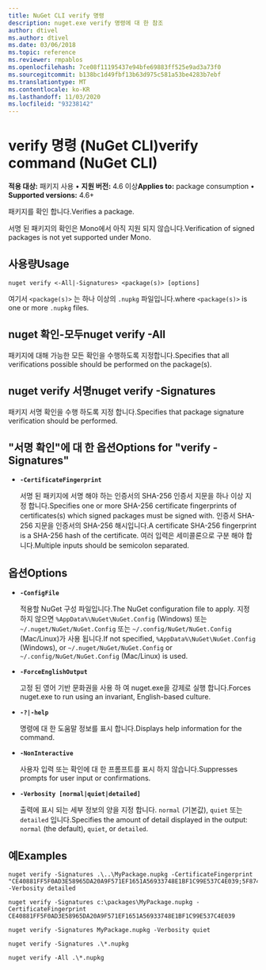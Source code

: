 ```yaml
---
title: NuGet CLI verify 명령
description: nuget.exe verify 명령에 대 한 참조
author: dtivel
ms.author: dtivel
ms.date: 03/06/2018
ms.topic: reference
ms.reviewer: rmpablos
ms.openlocfilehash: 7ce08f11195437e94bfe69883ff525e9ad3a73f0
ms.sourcegitcommit: b138bc1d49fbf13b63d975c581a53be4283b7ebf
ms.translationtype: MT
ms.contentlocale: ko-KR
ms.lasthandoff: 11/03/2020
ms.locfileid: "93238142"
---
```

# <a name="verify-command-nuget-cli"></a><span data-ttu-id="07f44-103">verify 명령 (NuGet CLI)</span><span class="sxs-lookup"><span data-stu-id="07f44-103">verify command (NuGet CLI)</span></span>

<span data-ttu-id="07f44-104">**적용 대상:** 패키지 사용 &bullet; **지원 버전:** 4.6 이상</span><span class="sxs-lookup"><span data-stu-id="07f44-104">**Applies to:** package consumption &bullet; **Supported versions:** 4.6+</span></span>

<span data-ttu-id="07f44-105">패키지를 확인 합니다.</span><span class="sxs-lookup"><span data-stu-id="07f44-105">Verifies a package.</span></span>

<span data-ttu-id="07f44-106">서명 된 패키지의 확인은 Mono에서 아직 지원 되지 않습니다.</span><span class="sxs-lookup"><span data-stu-id="07f44-106">Verification of signed packages is not yet supported under Mono.</span></span>

## <a name="usage"></a><span data-ttu-id="07f44-107">사용량</span><span class="sxs-lookup"><span data-stu-id="07f44-107">Usage</span></span>

```cli
nuget verify <-All|-Signatures> <package(s)> [options]
```

<span data-ttu-id="07f44-108">여기서 `<package(s)>` 는 하나 이상의 `.nupkg` 파일입니다.</span><span class="sxs-lookup"><span data-stu-id="07f44-108">where `<package(s)>` is one or more `.nupkg` files.</span></span>

## <a name="nuget-verify--all"></a><span data-ttu-id="07f44-109">nuget 확인-모두</span><span class="sxs-lookup"><span data-stu-id="07f44-109">nuget verify -All</span></span>

<span data-ttu-id="07f44-110">패키지에 대해 가능한 모든 확인을 수행하도록 지정합니다.</span><span class="sxs-lookup"><span data-stu-id="07f44-110">Specifies that all verifications possible should be performed on the package(s).</span></span>

## <a name="nuget-verify--signatures"></a><span data-ttu-id="07f44-111">nuget verify 서명</span><span class="sxs-lookup"><span data-stu-id="07f44-111">nuget verify -Signatures</span></span>

<span data-ttu-id="07f44-112">패키지 서명 확인을 수행 하도록 지정 합니다.</span><span class="sxs-lookup"><span data-stu-id="07f44-112">Specifies that package signature verification should be performed.</span></span>

## <a name="options-for-verify--signatures"></a><span data-ttu-id="07f44-113">"서명 확인"에 대 한 옵션</span><span class="sxs-lookup"><span data-stu-id="07f44-113">Options for "verify -Signatures"</span></span>

- **`-CertificateFingerprint`**

  <span data-ttu-id="07f44-114">서명 된 패키지에 서명 해야 하는 인증서의 SHA-256 인증서 지문을 하나 이상 지정 합니다.</span><span class="sxs-lookup"><span data-stu-id="07f44-114">Specifies one or more SHA-256 certificate fingerprints of certificates(s) which signed packages must be signed with.</span></span> <span data-ttu-id="07f44-115">인증서 SHA-256 지문을 인증서의 SHA-256 해시입니다.</span><span class="sxs-lookup"><span data-stu-id="07f44-115">A certificate SHA-256 fingerprint is a SHA-256 hash of the certificate.</span></span> <span data-ttu-id="07f44-116">여러 입력은 세미콜론으로 구분 해야 합니다.</span><span class="sxs-lookup"><span data-stu-id="07f44-116">Multiple inputs should be semicolon separated.</span></span>

## <a name="options"></a><span data-ttu-id="07f44-117">옵션</span><span class="sxs-lookup"><span data-stu-id="07f44-117">Options</span></span>

- **`-ConfigFile`**

  <span data-ttu-id="07f44-118">적용할 NuGet 구성 파일입니다.</span><span class="sxs-lookup"><span data-stu-id="07f44-118">The NuGet configuration file to apply.</span></span> <span data-ttu-id="07f44-119">지정 하지 않으면 `%AppData%\NuGet\NuGet.Config` (Windows) 또는 `~/.nuget/NuGet/NuGet.Config` 또는 `~/.config/NuGet/NuGet.Config` (Mac/Linux)가 사용 됩니다.</span><span class="sxs-lookup"><span data-stu-id="07f44-119">If not specified, `%AppData%\NuGet\NuGet.Config` (Windows), or `~/.nuget/NuGet/NuGet.Config` or `~/.config/NuGet/NuGet.Config` (Mac/Linux) is used.</span></span>

- **`-ForceEnglishOutput`**

  <span data-ttu-id="07f44-120">고정 된 영어 기반 문화권을 사용 하 여 nuget.exe을 강제로 실행 합니다.</span><span class="sxs-lookup"><span data-stu-id="07f44-120">Forces nuget.exe to run using an invariant, English-based culture.</span></span>

- **`-?|-help`**

  <span data-ttu-id="07f44-121">명령에 대 한 도움말 정보를 표시 합니다.</span><span class="sxs-lookup"><span data-stu-id="07f44-121">Displays help information for the command.</span></span>

- **`-NonInteractive`**

  <span data-ttu-id="07f44-122">사용자 입력 또는 확인에 대 한 프롬프트를 표시 하지 않습니다.</span><span class="sxs-lookup"><span data-stu-id="07f44-122">Suppresses prompts for user input or confirmations.</span></span>

- **`-Verbosity [normal|quiet|detailed]`**

  <span data-ttu-id="07f44-123">출력에 표시 되는 세부 정보의 양을 지정 합니다. `normal` (기본값), `quiet` 또는 `detailed` 입니다.</span><span class="sxs-lookup"><span data-stu-id="07f44-123">Specifies the amount of detail displayed in the output: `normal` (the default), `quiet`, or `detailed`.</span></span>

## <a name="examples"></a><span data-ttu-id="07f44-124">예</span><span class="sxs-lookup"><span data-stu-id="07f44-124">Examples</span></span>

```cli
nuget verify -Signatures .\..\MyPackage.nupkg -CertificateFingerprint "CE40881FF5F0AD3E58965DA20A9F571EF1651A56933748E1BF1C99E537C4E039;5F874AAF47BCB268A19357364E7FBB09D6BF9E8A93E1229909AC5CAC865802E2" -Verbosity detailed

nuget verify -Signatures c:\packages\MyPackage.nupkg -CertificateFingerprint CE40881FF5F0AD3E58965DA20A9F571EF1651A56933748E1BF1C99E537C4E039

nuget verify -Signatures MyPackage.nupkg -Verbosity quiet

nuget verify -Signatures .\*.nupkg

nuget verify -All .\*.nupkg

```